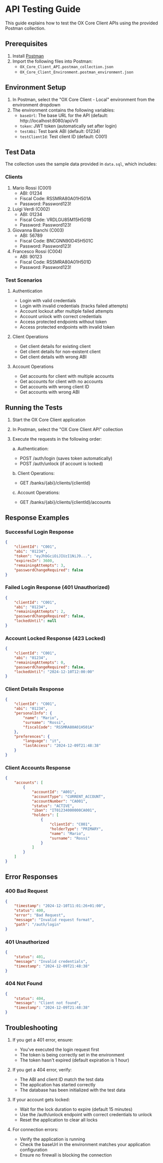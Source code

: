# API Testing Guide

This guide explains how to test the OX Core Client APIs using the provided Postman collection.

## Prerequisites

1. Install [Postman](https://www.postman.com/downloads/)
2. Import the following files into Postman:
   - `OX_Core_Client_API.postman_collection.json`
   - `OX_Core_Client_Environment.postman_environment.json`

## Environment Setup

1. In Postman, select the "OX Core Client - Local" environment from the environment dropdown
2. The environment contains the following variables:
   - `baseUrl`: The base URL for the API (default: http://localhost:8080/api/v1)
   - `token`: JWT token (automatically set after login)
   - `testAbi`: Test bank ABI (default: 01234)
   - `testClientId`: Test client ID (default: C001)

## Test Data

The collection uses the sample data provided in `data.sql`, which includes:

### Clients
1. Mario Rossi (C001)
   - ABI: 01234
   - Fiscal Code: RSSMRA80A01H501A
   - Password: Password123!
2. Luigi Verdi (C002)
   - ABI: 01234
   - Fiscal Code: VRDLGU85M15H501B
   - Password: Password123!
3. Giovanna Bianchi (C003)
   - ABI: 56789
   - Fiscal Code: BNCGNN90D45H501C
   - Password: Password123!
4. Francesco Rossi (C004)
   - ABI: 90123
   - Fiscal Code: RSSMRA80A01H501D
   - Password: Password123!

### Test Scenarios

1. Authentication
   - Login with valid credentials
   - Login with invalid credentials (tracks failed attempts)
   - Account lockout after multiple failed attempts
   - Account unlock with correct credentials
   - Access protected endpoints without token
   - Access protected endpoints with invalid token

2. Client Operations
   - Get client details for existing client
   - Get client details for non-existent client
   - Get client details with wrong ABI

3. Account Operations
   - Get accounts for client with multiple accounts
   - Get accounts for client with no accounts
   - Get accounts with wrong client ID
   - Get accounts with wrong ABI

## Running the Tests

1. Start the OX Core Client application
2. In Postman, select the "OX Core Client API" collection
3. Execute the requests in the following order:

   a. Authentication:
      - POST /auth/login (saves token automatically)
      - POST /auth/unlock (if account is locked)
   
   b. Client Operations:
      - GET /banks/{abi}/clients/{clientId}
   
   c. Account Operations:
      - GET /banks/{abi}/clients/{clientId}/accounts

## Response Examples

### Successful Login Response
```json
{
    "clientId": "C001",
    "abi": "01234",
    "token": "eyJhbGciOiJIUzI1NiJ9...",
    "expiresIn": 3600,
    "remainingAttempts": 3,
    "passwordChangeRequired": false
}
```

### Failed Login Response (401 Unauthorized)
```json
{
    "clientId": "C001",
    "abi": "01234",
    "remainingAttempts": 2,
    "passwordChangeRequired": false,
    "lockedUntil": null
}
```

### Account Locked Response (423 Locked)
```json
{
    "clientId": "C001",
    "abi": "01234",
    "remainingAttempts": 0,
    "passwordChangeRequired": false,
    "lockedUntil": "2024-12-10T12:00:00"
}
```

### Client Details Response
```json
{
    "clientId": "C001",
    "abi": "01234",
    "personalInfo": {
        "name": "Mario",
        "surname": "Rossi",
        "fiscalCode": "RSSMRA80A01H501A"
    },
    "preferences": {
        "language": "it",
        "lastAccess": "2024-12-09T21:48:38"
    }
}
```

### Client Accounts Response
```json
{
    "accounts": [
        {
            "accountId": "A001",
            "accountType": "CURRENT_ACCOUNT",
            "accountNumber": "CA001",
            "status": "ACTIVE",
            "iban": "IT01234000000CA001",
            "holders": [
                {
                    "clientId": "C001",
                    "holderType": "PRIMARY",
                    "name": "Mario",
                    "surname": "Rossi"
                }
            ]
        }
    ]
}
```

## Error Responses

### 400 Bad Request
```json
{
    "timestamp": "2024-12-10T11:01:26+01:00",
    "status": 400,
    "error": "Bad Request",
    "message": "Invalid request format",
    "path": "/auth/login"
}
```

### 401 Unauthorized
```json
{
    "status": 401,
    "message": "Invalid credentials",
    "timestamp": "2024-12-09T21:48:38"
}
```

### 404 Not Found
```json
{
    "status": 404,
    "message": "Client not found",
    "timestamp": "2024-12-09T21:48:38"
}
```

## Troubleshooting

1. If you get a 401 error, ensure:
   - You've executed the login request first
   - The token is being correctly set in the environment
   - The token hasn't expired (default expiration is 1 hour)

2. If you get a 404 error, verify:
   - The ABI and client ID match the test data
   - The application has started correctly
   - The database has been initialized with the test data

3. If your account gets locked:
   - Wait for the lock duration to expire (default 15 minutes)
   - Use the /auth/unlock endpoint with correct credentials to unlock
   - Reset the application to clear all locks

4. For connection errors:
   - Verify the application is running
   - Check the baseUrl in the environment matches your application configuration
   - Ensure no firewall is blocking the connection
